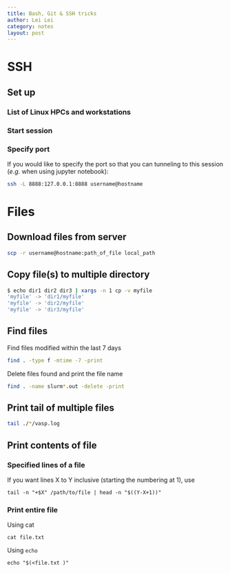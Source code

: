 ```yaml
---
title: Bash, Git & SSH tricks
author: Lei Lei
category: notes
layout: post
---
```


# SSH
## Set up

### List of Linux HPCs and workstations

### Start session

### Specify port
If you would like to specify the port so that you can tunneling to this session (_e.g._ when using jupyter notebook):

~~~ bash
ssh -L 8888:127.0.0.1:8888 username@hostname
~~~

# Files
## Download files from server

~~~ bash
scp -r username@hostname:path_of_file local_path
~~~

## Copy file(s) to multiple directory

```bash
$ echo dir1 dir2 dir3 | xargs -n 1 cp -v myfile
'myfile' -> 'dir1/myfile'
'myfile' -> 'dir2/myfile'
'myfile' -> 'dir3/myfile'
```

## Find files

Find files modified within the last 7 days

``` bash
find . -type f -mtime -7 -print
```

Delete files found and print the file name
~~~bash
find . -name slurm*.out -delete -print
~~~

## Print tail of multiple files

```bash
tail ./*/vasp.log
```

## Print contents of file

### Specified lines of a file

If you want lines X to Y inclusive (starting the numbering at 1), use

```shell
tail -n "+$X" /path/to/file | head -n "$((Y-X+1))"
```

### Print entire file

Using cat

~~~shell
cat file.txt
~~~

Using `echo`

~~~shell
echo "$(<file.txt )"
~~~
